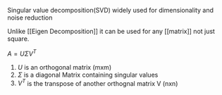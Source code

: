 Singular value decomposition(SVD) widely used for dimensionality and noise reduction

Unlike [[Eigen Decomposition]] it can be used for any [[matrix]] not just square.

$A=U \Sigma V^T$ 

1. $U$ is an orthogonal matrix (mxm)
2. $\Sigma$ is a diagonal Matrix containing singular values
3. $V^T$ is the transpose of another orthognal matrix V (nxn)